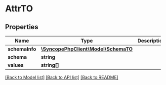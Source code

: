 # AttrTO

## Properties
Name | Type | Description | Notes
------------ | ------------- | ------------- | -------------
**schemaInfo** | [**\SyncopePhpClient\Model\SchemaTO**](SchemaTO.md) |  | [optional] 
**schema** | **string** |  | 
**values** | **string[]** |  | 

[[Back to Model list]](../README.md#documentation-for-models) [[Back to API list]](../README.md#documentation-for-api-endpoints) [[Back to README]](../README.md)



